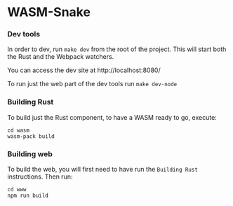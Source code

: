 # WASM-Snake

### Dev tools

In order to dev, run `make dev` from the root of the project. This will start both the Rust and the Webpack watchers.

You can access the dev site at http://localhost:8080/

To run just the web part of the dev tools run `make dev-node`

### Building Rust

To build just the Rust component, to have a WASM ready to go, execute:

```
cd wasm
wasm-pack build
```

### Building web

To build the web, you will first need to have run the `Building Rust` instructions. Then run:

```
cd www
npm run build
```
